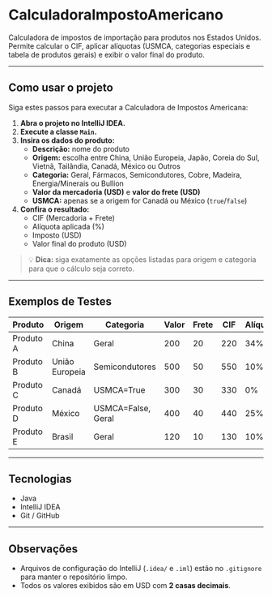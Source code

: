 # CalculadoraImpostoAmericano

Calculadora de impostos de importação para produtos nos Estados Unidos.  
Permite calcular o CIF, aplicar alíquotas (USMCA, categorias especiais e tabela de produtos gerais) e exibir o valor final do produto.

---

## Como usar o projeto

Siga estes passos para executar a Calculadora de Impostos Americana:

1. **Abra o projeto no IntelliJ IDEA.**
2. **Execute a classe `Main`.**
3. **Insira os dados do produto:**
    - **Descrição:** nome do produto
    - **Origem:** escolha entre China, União Europeia, Japão, Coreia do Sul, Vietnã, Tailândia, Canadá, México ou Outros
    - **Categoria:** Geral, Fármacos, Semicondutores, Cobre, Madeira, Energia/Minerais ou Bullion
    - **Valor da mercadoria (USD)** e **valor do frete (USD)**
    - **USMCA:** apenas se a origem for Canadá ou México (`true`/`false`)
4. **Confira o resultado:**
    - CIF (Mercadoria + Frete)
    - Alíquota aplicada (%)
    - Imposto (USD)
    - Valor final do produto (USD)

> 💡 **Dica:** siga exatamente as opções listadas para origem e categoria para que o cálculo seja correto.

---

## Exemplos de Testes

| Produto | Origem | Categoria | Valor | Frete | CIF | Alíquota | Imposto |
|---------|--------|-----------|-------|-------|-----|----------|---------|
| Produto A | China | Geral | 200 | 20 | 220 | 34% | 74,80 |
| Produto B | União Europeia | Semicondutores | 500 | 50 | 550 | 10% | 55,00 |
| Produto C | Canadá | USMCA=True | 300 | 30 | 330 | 0% | 0,00 |
| Produto D | México | USMCA=False, Geral | 400 | 40 | 440 | 25% | 110,00 |
| Produto E | Brasil | Geral | 120 | 10 | 130 | 10% | 13,00 |

---

## Tecnologias

- Java
- IntelliJ IDEA
- Git / GitHub

---

## Observações

- Arquivos de configuração do IntelliJ (`.idea/` e `.iml`) estão no `.gitignore` para manter o repositório limpo.
- Todos os valores exibidos são em USD com **2 casas decimais**.  
